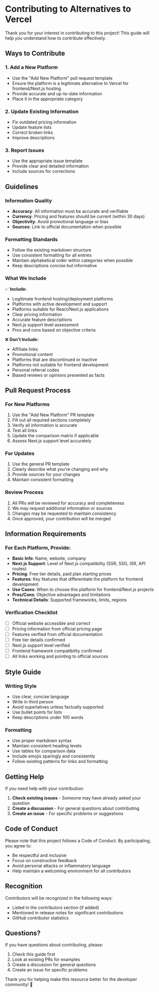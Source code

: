 # Contributing to Alternatives to Vercel

Thank you for your interest in contributing to this project! This guide will help you understand how to contribute effectively.

## Ways to Contribute

### 1. Add a New Platform
- Use the "Add New Platform" pull request template
- Ensure the platform is a legitimate alternative to Vercel for frontend/Next.js hosting
- Provide accurate and up-to-date information
- Place it in the appropriate category

### 2. Update Existing Information
- Fix outdated pricing information
- Update feature lists
- Correct broken links
- Improve descriptions

### 3. Report Issues
- Use the appropriate issue template
- Provide clear and detailed information
- Include sources for corrections

## Guidelines

### Information Quality
- **Accuracy**: All information must be accurate and verifiable
- **Currency**: Pricing and features should be current (within 30 days)
- **Objectivity**: Avoid promotional language or bias
- **Sources**: Link to official documentation when possible

### Formatting Standards
- Follow the existing markdown structure
- Use consistent formatting for all entries
- Maintain alphabetical order within categories when possible
- Keep descriptions concise but informative

### What We Include
✅ **Include:**
- Legitimate frontend hosting/deployment platforms
- Platforms with active development and support
- Platforms suitable for React/Next.js applications
- Clear pricing information
- Accurate feature descriptions
- Next.js support level assessment
- Pros and cons based on objective criteria

❌ **Don't Include:**
- Affiliate links
- Promotional content
- Platforms that are discontinued or inactive
- Platforms not suitable for frontend development
- Personal referral codes
- Biased reviews or opinions presented as facts

## Pull Request Process

### For New Platforms
1. Use the "Add New Platform" PR template
2. Fill out all required sections completely
3. Verify all information is accurate
4. Test all links
5. Update the comparison matrix if applicable
6. Assess Next.js support level accurately

### For Updates
1. Use the general PR template
2. Clearly describe what you're changing and why
3. Provide sources for your changes
4. Maintain consistent formatting

### Review Process
1. All PRs will be reviewed for accuracy and completeness
2. We may request additional information or sources
3. Changes may be requested to maintain consistency
4. Once approved, your contribution will be merged

## Information Requirements

### For Each Platform, Provide:
- **Basic Info**: Name, website, company
- **Next.js Support**: Level of Next.js compatibility (SSR, SSG, ISR, API routes)
- **Pricing**: Free tier details, paid plan starting prices
- **Features**: Key features that differentiate the platform for frontend development
- **Use Cases**: When to choose this platform for frontend/Next.js projects
- **Pros/Cons**: Objective advantages and limitations
- **Technical Details**: Supported frameworks, limits, regions

### Verification Checklist
- [ ] Official website accessible and correct
- [ ] Pricing information from official pricing page
- [ ] Features verified from official documentation
- [ ] Free tier details confirmed
- [ ] Next.js support level verified
- [ ] Frontend framework compatibility confirmed
- [ ] All links working and pointing to official sources

## Style Guide

### Writing Style
- Use clear, concise language
- Write in third person
- Avoid superlatives unless factually supported
- Use bullet points for lists
- Keep descriptions under 100 words

### Formatting
- Use proper markdown syntax
- Maintain consistent heading levels
- Use tables for comparison data
- Include emojis sparingly and consistently
- Follow existing patterns for links and formatting

## Getting Help

If you need help with your contribution:

1. **Check existing issues** - Someone may have already asked your question
2. **Create a discussion** - For general questions about contributing
3. **Create an issue** - For specific problems or suggestions

## Code of Conduct

Please note that this project follows a Code of Conduct. By participating, you agree to:

- Be respectful and inclusive
- Focus on constructive feedback
- Avoid personal attacks or inflammatory language
- Help maintain a welcoming environment for all contributors

## Recognition

Contributors will be recognized in the following ways:
- Listed in the contributors section (if added)
- Mentioned in release notes for significant contributions
- GitHub contributor statistics

## Questions?

If you have questions about contributing, please:
1. Check this guide first
2. Look at existing PRs for examples
3. Create a discussion for general questions
4. Create an issue for specific problems

Thank you for helping make this resource better for the developer community! 🚀
